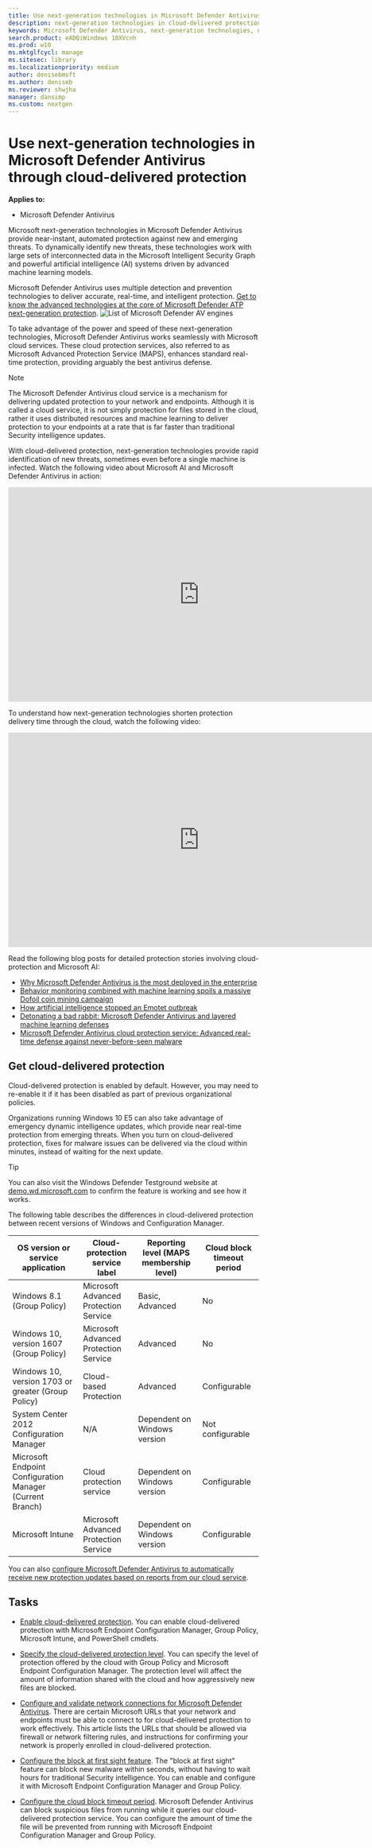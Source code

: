```yaml
---
title: Use next-generation technologies in Microsoft Defender Antivirus through cloud-delivered protection
description: next-generation technologies in cloud-delivered protection provide an advanced level of fast, robust antivirus detection.
keywords: Microsoft Defender Antivirus, next-generation technologies, next-generation av, machine learning, antimalware, security, defender, cloud, cloud-delivered protection
search.product: eADQiWindows 10XVcnh
ms.prod: w10
ms.mktglfcycl: manage
ms.sitesec: library
ms.localizationpriority: medium
author: denisebmsft
ms.author: deniseb
ms.reviewer: shwjha
manager: dansimp
ms.custom: nextgen
---
```


# Use next-generation technologies in Microsoft Defender Antivirus through cloud-delivered protection

**Applies to:**

- Microsoft Defender Antivirus

Microsoft next-generation technologies in Microsoft Defender Antivirus provide near-instant, automated protection against new and emerging threats. To dynamically identify new threats, these technologies work with large sets of interconnected data in the Microsoft Intelligent Security Graph and powerful artificial intelligence (AI) systems driven by advanced machine learning models.  

Microsoft Defender Antivirus uses multiple detection and prevention technologies to deliver accurate, real-time, and intelligent protection. [Get to know the advanced technologies at the core of Microsoft Defender ATP next-generation protection](https://www.microsoft.com/security/blog/2019/06/24/inside-out-get-to-know-the-advanced-technologies-at-the-core-of-microsoft-defender-atp-next-generation-protection/).
![List of Microsoft Defender AV engines](images/microsoft-defender-atp-next-generation-protection-engines.png)  

To take advantage of the power and speed of these next-generation technologies, Microsoft Defender Antivirus works seamlessly with Microsoft cloud services. These cloud protection services, also referred to as Microsoft Advanced Protection Service (MAPS), enhances standard real-time protection, providing arguably the best antivirus defense. 

>[!NOTE]
>The Microsoft Defender Antivirus cloud service is a mechanism for delivering updated protection to your network and endpoints. Although it is called a cloud service, it is not simply protection for files stored in the cloud, rather it uses distributed resources and machine learning to deliver protection to your endpoints at a rate that is far faster than traditional Security intelligence updates.

With cloud-delivered protection, next-generation technologies provide rapid identification of new threats, sometimes even before a single machine is infected. Watch the following video about Microsoft AI and Microsoft Defender Antivirus in action: 
 
<iframe 
src="https://www.microsoft.com/videoplayer/embed/RE1Yu4B" width="768" height="432" allowFullScreen="true" frameBorder="0" scrolling="no"></iframe>

To understand how next-generation technologies shorten protection delivery time through the cloud, watch the following video: 
 
<iframe 
src="https://videoplayercdn.osi.office.net/embed/c2f20f59-ca56-4a7b-ba23-44c60bc62c59" width="768" height="432" allowFullScreen="true" frameBorder="0" scrolling="no"></iframe>

Read the following blog posts for detailed protection stories involving cloud-protection and Microsoft AI: 

- [Why Microsoft Defender Antivirus is the most deployed in the enterprise](https://cloudblogs.microsoft.com/microsoftsecure/2018/03/22/why-microsoft-defender-antivirus-is-the-most-deployed-in-the-enterprise/) 
- [Behavior monitoring combined with machine learning spoils a massive Dofoil coin mining campaign](https://cloudblogs.microsoft.com/microsoftsecure/2018/03/07/behavior-monitoring-combined-with-machine-learning-spoils-a-massive-dofoil-coin-mining-campaign/)
- [How artificial intelligence stopped an Emotet outbreak](https://cloudblogs.microsoft.com/microsoftsecure/2018/02/14/how-artificial-intelligence-stopped-an-emotet-outbreak/)
- [Detonating a bad rabbit: Microsoft Defender Antivirus and layered machine learning defenses](https://cloudblogs.microsoft.com/microsoftsecure/2017/12/11/detonating-a-bad-rabbit-microsoft-defender-antivirus-and-layered-machine-learning-defenses/)
- [Microsoft Defender Antivirus cloud protection service: Advanced real-time defense against never-before-seen malware](https://cloudblogs.microsoft.com/microsoftsecure/2017/07/18/microsoft-defender-antivirus-cloud-protection-service-advanced-real-time-defense-against-never-before-seen-malware/) 
 
## Get cloud-delivered protection 

Cloud-delivered protection is enabled by default. However, you may need to re-enable it if it has been disabled as part of previous organizational policies.

Organizations running Windows 10 E5 can also take advantage of emergency dynamic intelligence updates, which provide near real-time protection from emerging threats. When you turn on cloud-delivered protection, fixes for malware issues can be delivered via the cloud within minutes, instead of waiting for the next update.

>[!TIP]
>You can also visit the Windows Defender Testground website at [demo.wd.microsoft.com](https://demo.wd.microsoft.com?ocid=cx-wddocs-testground) to confirm the feature is working and see how it works.

The following table describes the differences in cloud-delivered protection between recent versions of Windows and Configuration Manager.

|OS version or service application |Cloud-protection service label  |Reporting level (MAPS membership level)  |Cloud block timeout period  |
|---------|---------|---------|---------|
|Windows 8.1 (Group Policy)     |Microsoft Advanced Protection Service   |Basic, Advanced   |No         |
|Windows 10, version 1607 (Group Policy)  |Microsoft Advanced Protection Service      |Advanced         |No         |
|Windows 10, version 1703 or greater (Group Policy)	     |Cloud-based Protection      |Advanced         |Configurable         |
|System Center 2012 Configuration Manager  |      N/A         |Dependent on Windows version         |Not configurable |
|Microsoft Endpoint Configuration Manager (Current Branch)	     |Cloud protection service         |Dependent on Windows version          |Configurable         |
|Microsoft Intune     |Microsoft Advanced Protection Service         |Dependent on Windows version         |Configurable         |

You can also [configure Microsoft Defender Antivirus to automatically receive new protection updates based on reports from our cloud service](manage-event-based-updates-microsoft-defender-antivirus.md#cloud-report-updates).


## Tasks

- [Enable cloud-delivered protection](enable-cloud-protection-microsoft-defender-antivirus.md). You can enable cloud-delivered protection with Microsoft Endpoint Configuration Manager, Group Policy, Microsoft Intune, and PowerShell cmdlets.

- [Specify the cloud-delivered protection level](specify-cloud-protection-level-microsoft-defender-antivirus.md). You can specify the level of protection offered by the cloud with Group Policy and Microsoft Endpoint Configuration Manager. The protection level will affect the amount of information shared with the cloud and how aggressively new files are blocked.

- [Configure and validate network connections for Microsoft Defender Antivirus](configure-network-connections-microsoft-defender-antivirus.md). There are certain Microsoft URLs that your network and endpoints must be able to connect to for cloud-delivered protection to work effectively. This article lists the URLs that should be allowed via firewall or network filtering rules, and instructions for confirming your network is properly enrolled in cloud-delivered protection.

- [Configure the block at first sight feature](configure-block-at-first-sight-microsoft-defender-antivirus.md). The "block at first sight" feature can block new malware within seconds, without having to wait hours for traditional Security intelligence. You can enable and configure it with Microsoft Endpoint Configuration Manager and Group Policy.

- [Configure the cloud block timeout period](configure-cloud-block-timeout-period-microsoft-defender-antivirus.md). Microsoft Defender Antivirus can block suspicious files from running while it queries our cloud-delivered protection service. You can configure the amount of time the file will be prevented from running with Microsoft Endpoint Configuration Manager and Group Policy.
